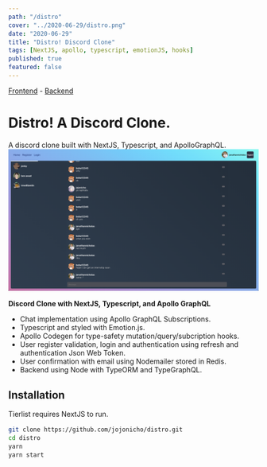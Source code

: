 ```yaml
---
path: "/distro"
cover: "../2020-06-29/distro.png"
date: "2020-06-29"
title: "Distro! Discord Clone"
tags: [NextJS, apollo, typescript, emotionJS, hooks]
published: true
featured: false
---
```


[Frontend](https://github.com/jojonicho/distro) - [Backend](https://github.com/jojonicho/node-graphql-jwt-auth)

# Distro! A Discord Clone.

A discord clone built with NextJS, Typescript, and ApolloGraphQL.
![gif-tierlist](./distro.png)

**Discord Clone with NextJS, Typescript, and Apollo GraphQL**<br>

- Chat implementation using Apollo GraphQL Subscriptions.
- Typescript and styled with Emotion.js.
- Apollo Codegen for type-safety mutation/query/subcription hooks.
- User register validation, login and authentication using refresh and authentication Json Web Token.
- User confirmation with email using Nodemailer stored in Redis.
- Backend using Node with TypeORM and TypeGraphQL.

## Installation

Tierlist requires NextJS to run.

```sh
git clone https://github.com/jojonicho/distro.git
cd distro
yarn
yarn start
```
